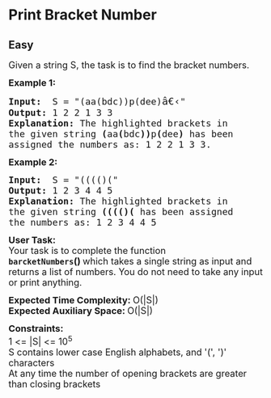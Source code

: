 # Print Bracket Number
## Easy 
<div class="problem-statement">
                <p></p><p><span style="font-size:18px">Given a string S, the task is to find the bracket numbers.&nbsp;</span></p>

<p><strong><span style="font-size:18px">Example 1:</span></strong></p>

<pre><span style="font-size:18px"><strong>Input:</strong>  S = "(aa(bdc))p(dee)</span><span style="font-size:20px">â€‹</span><span style="font-size:18px">"
<strong>Output:</strong> 1 2 2 1 3 3
<strong>Explanation:</strong> The highlighted brackets in
the given string <strong>(</strong>aa<strong>(</strong>bdc<strong>))</strong>p<strong>(</strong>dee<strong>)</strong> has been 
assigned the numbers as: 1 2 2 1 3 3.</span>
</pre>

<p><strong><span style="font-size:18px">Example 2:</span></strong></p>

<pre><span style="font-size:18px"><strong>Input:</strong>  S = "(((()("
<strong>Output:</strong> 1 2 3 4 4 5
<strong>Explanation:</strong> The highlighted brackets in
the given string <strong>(((()(</strong> has been assigned
the numbers as: 1 2 3 4 4 5</span>
</pre>

<div><span style="font-size:18px"><strong>User Task:</strong><br>
Your task is to complete the function <strong><code>barcketNumbers</code>()&nbsp;</strong>which takes a single string as input and returns a list of numbers. You do not need to take any input or print anything.</span></div>

<p><span style="font-size:18px"><strong>Expected Time Complexity:&nbsp;</strong>O(|S|)<br>
<strong>Expected Auxiliary Space:&nbsp;</strong>O(|S|)</span></p>

<p><span style="font-size:18px"><strong>Constraints:</strong><br>
1 &lt;= |S| &lt;= 10<sup>5</sup></span><br>
<span style="font-size:18px">S contains lower case English alphabets, and '(', ')' characters<br>
At any time the number of opening brackets are greater than closing brackets</span></p>
 <p></p>
            </div>